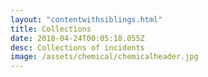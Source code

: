 ```yaml
---
layout: "contentwithsiblings.html"
title: Collections
date: 2018-04-24T00:05:18.055Z
desc: Collections of incidents
image: /assets/chemical/chemicalheader.jpg
---
```

